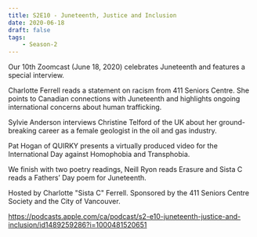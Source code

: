 ```yaml
---
title: S2E10 - Juneteenth, Justice and Inclusion
date: 2020-06-18
draft: false
tags:
    - Season-2
---
```


Our 10th Zoomcast (June 18, 2020) celebrates Juneteenth and features a special interview.

Charlotte Ferrell reads a statement on racism from 411 Seniors Centre. She points to Canadian connections with Juneteenth and highlights ongoing international concerns about human trafficking.

Sylvie Anderson interviews Christine Telford of the UK about her ground-breaking career as a female geologist in the oil and gas industry.

Pat Hogan of QUIRKY presents a virtually produced video for the International Day against Homophobia and Transphobia.

We finish with two poetry readings, Neill Ryon reads Erasure and Sista C reads a Fathers’ Day poem for Juneteenth.

Hosted by Charlotte "Sista C" Ferrell. Sponsored by the 411 Seniors Centre Society and the City of Vancouver.

https://podcasts.apple.com/ca/podcast/s2-e10-juneteenth-justice-and-inclusion/id1489259286?i=1000481520651